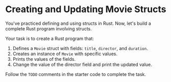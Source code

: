 # Creating and Updating Movie Structs

You've practiced defining and using structs in Rust. Now, let's build a complete Rust program involving structs.

Your task is to create a Rust program that:

1. Defines a `Movie` struct with fields: `title`, `director`, and `duration`.
2. Creates an instance of `Movie` with specific values.
3. Prints the values of the fields.
4. Change the value of the director field and print the updated value.

Follow the `TODO` comments in the starter code to complete the task.